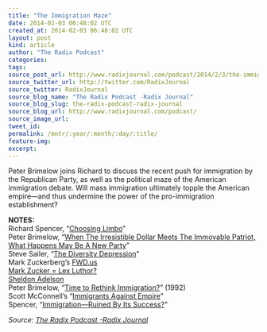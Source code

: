 ```yaml
---
title: "The Immigration Maze"
date: 2014-02-03 06:48:02 UTC
created_at: 2014-02-03 06:48:02 UTC
layout: post
kind: article
author: "The Radix Podcast"
categories: 
tags: 
source_post_url: http://www.radixjournal.com/podcast/2014/2/3/the-immigration-maze
source_twitter_url: http://twitter.com/RadixJournal
source_twitter: RadixJournal
source_blog_name: "The Radix Podcast -Radix Journal"
source_blog_slug: the-radix-podcast-radix-journal
source_blog_url: http://www.radixjournal.com/podcast/
source_image_url: 
tweet_id:
permalink: /mntr/:year/:month/:day/:title/
feature-img: 
excerpt:
---
```

<p>Peter Brimelow joins Richard to discuss the recent push for immigration by the Republican Party, as well as the political maze of the American immigration debate.  Will mass immigration ultimately topple the American empire—and thus undermine the power of the pro-immigration establishment?       </p>

<p><strong>NOTES:</strong> <br>
Richard Spencer, “<a href="http://www.npiamerica.org/the-national-policy-institute/category/limbo">Choosing Limbo</a>” <br>
Peter Brimelow, “<a href="http://www.vdare.com/articles/when-the-irresistible-dollar-meets-the-immovable-patriot-what-happens-may-be-a-new-party">When The Irresistible Dollar Meets The Immovable Patriot, What Happens May Be A New Party</a>” <br>
Steve Sailer, “<a href="http://takimag.com/article/the_diversity_recession#axzz2sEocpFrS">The Diversity Depression</a>” <br>
Mark Zuckerberg’s <a href="http://www.fwd.us">FWD.us</a> <br>
<a href="http://www.technologytell.com/entertainment/36443/evil-zuckerberg-jesse-eisenberg-will-play-lex-luthor/">Mark Zucker = Lex Luthor?</a> <br>
<a href="http://www.vdare.com/e-bulletins/why-sheldon-adelson-wants-to-buy-amnesty">Sheldon Adelson</a> <br>
Peter Brimelow, “<a href="http://www.vdare.com/articles/vdare-time-to-rethink-immigration">Time to Rethink Immigration?</a>” (1992) <br>
Scott McConnell’s “<a href="http://www.theamericanconservative.com/articles/immigrants-against-empire/">Immigrants Against Empire</a>” <br>
Spencer, “<a href="http://takimag.com/article/immigration_restrictionruined_by_its_success">Immigration—Ruined By Its Success?</a>"  </p><div class="">
    <i>Source: <a href="http://www.radixjournal.com/podcast/">The Radix Podcast -Radix Journal</a></i>
</div>
